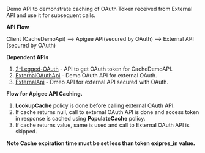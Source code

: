 Demo API to demonstrate caching of OAuth Token received from External API and use it for subsequent calls. 

**API Flow**

Client (CacheDemoApi) --> Apigee API(secured by OAuth) --> External API (secured by OAuth)

**Dependent APIs**
1. [2-Legged-OAuth](../2-Legged-OAuth) - API to get OAuth token for CacheDemoAPI.
1. [ExternalOAuthApi](../ExternalOAuthApi) - Demo OAuth API for external OAuth.
1. [ExternalApi](../ExternalApi) - Dmeo API for external API secured with OAuth.

**Flow for Apigee API Caching.**
1. **LookupCache** policy is done before calling external OAuth API.
1. If cache returns null, call to external OAuth API is done and access token in response is cached using **PopulateCache** policy.
1. If cache returns value, same is used and call to External OAuth API is skipped.

**Note Cache expiration time must be set less than token exipres_in value.**
